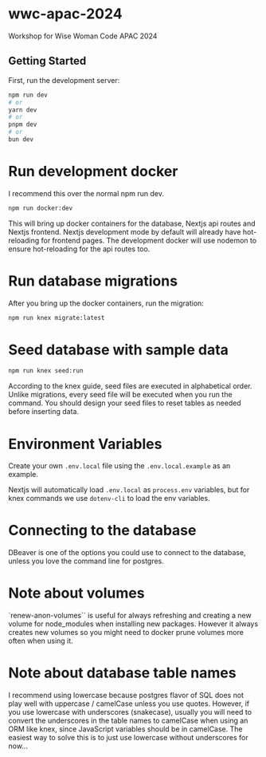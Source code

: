 # wwc-apac-2024
Workshop for Wise Woman Code APAC 2024

## Getting Started

First, run the development server:

```bash
npm run dev
# or
yarn dev
# or
pnpm dev
# or
bun dev
```

# Run development docker

I recommend this over the normal npm run dev.

```bash
npm run docker:dev
```

This will bring up docker containers for the database, Nextjs api routes and Nextjs frontend.
Nextjs development mode by default will already have hot-reloading for frontend pages.
The development docker will use nodemon to ensure hot-reloading for the api routes too.

# Run database migrations

After you bring up the docker containers, run the migration:

```bash
npm run knex migrate:latest
```

# Seed database with sample data

```bash
npm run knex seed:run
```

According to the knex guide, seed files are executed in alphabetical order. Unlike migrations, every seed file will be executed when you run the command. You should design your seed files to reset tables as needed before inserting data.

# Environment Variables

Create your own `.env.local` file using the `.env.local.example` as an example.

Nextjs will automatically load `.env.local` as `process.env` variables, but for knex commands we use `dotenv-cli` to load the env variables.

# Connecting to the database 

DBeaver is one of the options you could use to connect to the database, unless you love the command line for postgres.

# Note about volumes

`renew-anon-volumes`` is useful for always refreshing and creating a new volume for node_modules when installing new packages. However it always creates new volumes so you might need to docker prune volumes more often when using it.

# Note about database table names

I recommend using lowercase because postgres flavor of SQL does not play well with uppercase / camelCase unless you use quotes. However, if you use lowercase with underscores (snakecase), usually you will need to convert the underscores in the table names to camelCase when using an ORM like knex, since JavaScript variables should be in camelCase. The easiest way to solve this is to just use lowercase without underscores for now...